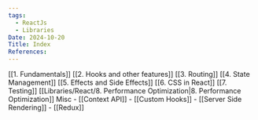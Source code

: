 ```yaml
---
tags:
  - ReactJs
  - Libraries
Date: 2024-10-20
Title: Index
References:
---
```

[[1. Fundamentals]]
[[2. Hooks and other features]]
[[3. Routing]]
[[4. State Management]]
[[5. Effects and Side Effects]]
[[6. CSS in React]]
[[7. Testing]]
[[Libraries/React/8. Performance Optimization|8. Performance Optimization]]
Misc
	- [[Context API]]
	-  [[Custom Hooks]]
	- [[Server Side Rendering]]
	- [[Redux]]